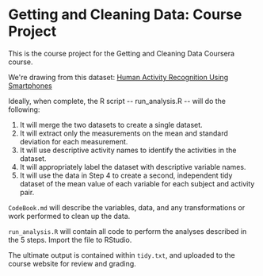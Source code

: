 # Getting and Cleaning Data: Course Project
This is the course project for the Getting and Cleaning Data Coursera course. 

We're drawing from this dataset: [Human Activity Recognition Using Smartphones](http://archive.ics.uci.edu/ml/datasets/Human+Activity+Recognition+Using+Smartphones)

Ideally, when complete, the R script -- run_analysis.R -- will do the following:

1. It will merge the two datasets to create a single dataset.
2. It will extract only the measurements on the mean and standard deviation for each measurement.
3. It will use descriptive activity names to identify the activities in the dataset.
4. It will appropriately label the dataset with descriptive variable names.
5. It will use the data in Step 4 to create a second, independent tidy dataset of the mean value of each variable for each subject and activity pair.

`CodeBook.md` will describe the variables,  data, and any transformations or work performed to clean up the data.

`run_analysis.R` will contain all code to perform the analyses described in the 5 steps. Import the file to RStudio.

The ultimate output is contained within `tidy.txt`, and uploaded to the course website for review and grading.
